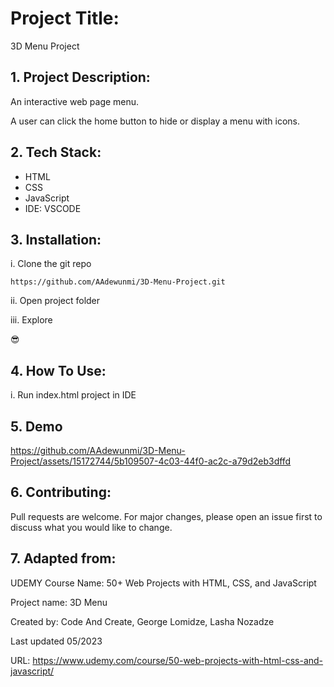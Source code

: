 # Project Title:

3D Menu Project 


## 1. Project Description: 

An interactive web page menu. 

A user can click the home button to hide or display a menu with icons. 


## 2. Tech Stack: 

- HTML 
- CSS 
- JavaScript
- IDE: VSCODE


## 3. Installation:

i. Clone the git repo

```
https://github.com/AAdewunmi/3D-Menu-Project.git
```

ii. Open project folder

iii. Explore

😎


## 4. How To Use:

i. Run index.html project in IDE


## 5. Demo

https://github.com/AAdewunmi/3D-Menu-Project/assets/15172744/5b109507-4c03-44f0-ac2c-a79d2eb3dffd


## 6. Contributing:

Pull requests are welcome. For major changes, please open an issue first to discuss what you would like to change.


## 7. Adapted from: 

UDEMY Course Name: 50+ Web Projects with HTML, CSS, and JavaScript

Project name: 3D Menu

Created by:  Code And Create, George Lomidze, Lasha Nozadze

Last updated 05/2023

URL: https://www.udemy.com/course/50-web-projects-with-html-css-and-javascript/
